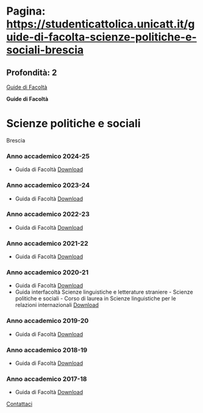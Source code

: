 # Pagina: https://studenticattolica.unicatt.it/guide-di-facolta-scienze-politiche-e-sociali-brescia

## Profondità: 2

[Guide di Facoltà](durante-gli-studi-guide-di-facolta)


**Guide di Facoltà**

# Scienze politiche e sociali

Brescia

### Anno accademico 2024-25

* Guida di Facoltà [Download](Guida%20Scienze%20Politiche%20e%20sociali_2024_2025%20(2).pdf "Guida Scienze Politiche_2024_2025_BS")

### Anno accademico 2023-24

* Guida di Facoltà [Download](Guida%20Scienze%20Politiche_2023_2024.pdf "Guida Scienze Politiche_2023_2024_BS")

### Anno accademico 2022-23

* Guida di Facoltà [Download](Guida%20Scienze%20Politiche_2022_2023%20(3).pdf "Guida di Facoltà")

### Anno accademico 2021-22

* Guida di Facoltà [Download](Guida%20Scienze%20Politiche_2021-22%20(3).pdf "Guida di Facoltà")

### Anno accademico 2020-21

* Guida di Facoltà [Download](studenti-n_Guide_2020_2021_Scienze_politiche_sociali.pdf)
* Guida interfacoltà Scienze linguistiche e letterature straniere - Scienze politiche e sociali - Corso di laurea in Scienze linguistiche per le relazioni internazionali  [Download](studenti-2020_2021_Interfacolta_ScLing_ScPolsoc.pdf)

### Anno accademico 2019-20

* Guida di Facoltà [Download](studenti-Guida%20Facolt%c3%a0%20Scienze%20poltiche%20e%20sociali%20a.a.%202019-20%20Brescia%20(2).pdf)

### Anno accademico 2018-19

* Guida di Facoltà [Download](studenti-scienzepolitichesociali-Scienze_politiche_e_sociali_2018-19.pdf)

### Anno accademico 2017-18

* Guida di Facoltà [Download](studenti-Guida_Scienze_politiche_e_sociali_2017-18.pdf)

[Contattaci](home-contatti "Contattaci")